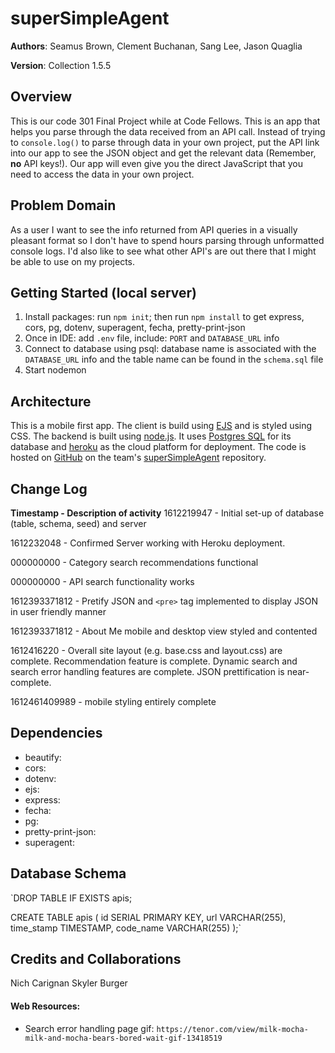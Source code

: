 # superSimpleAgent

**Authors**: Seamus Brown, Clement Buchanan, Sang Lee, Jason Quaglia

**Version**: Collection 1.5.5

## Overview

This is our code 301 Final Project while at Code Fellows. This is an app that helps you parse through the data received from an API call. Instead of trying to `console.log()` to parse through data in your own project, put the API link into our app to see the JSON object and get the relevant data (Remember, __no__ API keys!). Our app will even give you the direct JavaScript that you need to access the data in your own project.

## Problem Domain

As a user I want to see the info returned from API queries in a visually pleasant format so I don't have to spend hours parsing through unformatted console logs. I'd also like to see what other API's are out there that I might be able to use on my projects.

## Getting Started (local server)

1. Install packages: run `npm init`; then run `npm install` to get express, cors, pg, dotenv, superagent, fecha, pretty-print-json
2. Once in IDE: add `.env` file, include: `PORT` and `DATABASE_URL` info
3. Connect to database using psql: database name is associated with the `DATABASE_URL` info and the table name can be found in the `schema.sql` file
4. Start nodemon

## Architecture

This is a mobile first app. The client is build using [EJS](https://ejs.co/) and is styled using CSS. The backend is built using [node.js](https://nodejs.org/en/about/). It uses [Postgres SQL](https://www.postgresql.org/) for its database and [heroku](https://www.heroku.com/platform) as the cloud platform for deployment. The code is hosted on [GitHub](https://github.com/) on the team's [superSimpleAgent](https://github.com/jquaglia/super-simple-agent) repository.

## Change Log

**Timestamp - Description of activity**
1612219947 - Initial set-up of database (table, schema, seed) and server

1612232048 - Confirmed Server working with Heroku deployment.

000000000 - Category search recommendations functional

000000000 - API search functionality works

1612393371812 -  Pretify JSON and `<pre>` tag implemented to display JSON in user friendly manner

1612393371812 - About Me mobile and desktop view styled and contented

1612416220 - Overall site layout (e.g. base.css and layout.css) are complete. Recommendation feature is complete. Dynamic search and search error handling features are complete. JSON prettification is near-complete.

1612461409989 - mobile styling entirely complete

## Dependencies

- beautify:
- cors:
- dotenv:
- ejs:
- express:
- fecha:
- pg:
- pretty-print-json:
- superagent:

## Database Schema

`DROP TABLE IF EXISTS apis;

CREATE TABLE apis (
  id SERIAL PRIMARY KEY,
  url VARCHAR(255),
  time_stamp TIMESTAMP,
  code_name VARCHAR(255)
);`

## Credits and Collaborations

Nich Carignan
Skyler Burger

#### Web Resources:

+ Search error handling page gif:
`https://tenor.com/view/milk-mocha-milk-and-mocha-bears-bored-wait-gif-13418519`